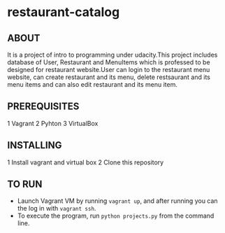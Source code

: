 # restaurant-catalog

## ABOUT
It is a project of intro to programming under udacity.This project includes database of User,
Restaurant and MenuItems  which is professed to be designed for restaurant website.User can login to the restaurant menu website, 
can create restaurant and its menu, delete restsaurant and its menu items and can also edit restaurant and its menu item.

## PREREQUISITES
1 Vagrant
2 Pyhton 
3 VirtualBox

## INSTALLING

1 Install vagrant and virtual box
2 Clone this repository

## TO RUN
* Launch Vagrant VM by running `vagrant up`, and after running you can the log in with `vagrant ssh`.
* To execute the program, run `python projects.py` from the command line.

